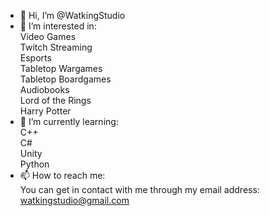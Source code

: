 - 👋 Hi, I’m @WatkingStudio
- 👀 I’m interested in:  
Video Games  
Twitch Streaming  
Esports  
Tabletop Wargames  
Tabletop Boardgames  
Audiobooks  
Lord of the Rings  
Harry Potter  
- 🌱 I’m currently learning:  
C++  
C#  
Unity  
Python  
- 📫 How to reach me:  
You can get in contact with me through my email address: watkingstudio@gmail.com

<!---
WatkingStudio/WatkingStudio is a ✨ special ✨ repository because its `README.md` (this file) appears on your GitHub profile.
You can click the Preview link to take a look at your changes.
--->
